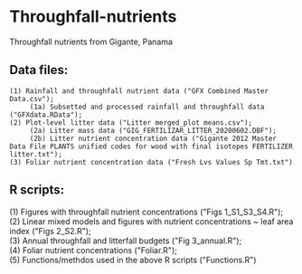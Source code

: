 # Throughfall-nutrients
Throughfall nutrients from Gigante, Panama

## Data files:
```
(1) Rainfall and throughfall nutrient data ("GFX Combined Master Data.csv");  
     (1a) Subsetted and processed rainfall and throughfall data ("GFXdata.RData");  
(2) Plot-level litter data ("Litter merged_plot means.csv");  
     (2a) Litter mass data ("GIG_FERTILIZAR_LITTER_20200602.DBF");  
     (2b) Litter nutrient concentration data ("Gigante 2012 Master Data File PLANTS unified codes for wood with final isotopes FERTILIZER litter.txt");  
(3) Foliar nutrient concentration data ("Fresh Lvs Values Sp Tmt.txt")
```  
  
## R scripts:
(1) Figures with throughfall nutrient concentrations ("Figs 1_S1_S3_S4.R");  
(2) Linear mixed models and figures with nutrient concentrations ~ leaf area index ("Figs 2_S2.R");  
(3) Annual throughfall and litterfall budgets ("Fig 3_annual.R");  
(4) Foliar nutrient concentrations ("Foliar.R");  
(5) Functions/methdos used in the above R scripts ("Functions.R")  
